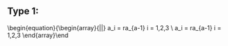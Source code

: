 ## Type 1:
\begin{equation}{\begin{array}{||}
    a_i = ra_{a-1}       i = 1,2,3 \\
    a_i = ra_{a-1}       i = 1,2,3
\end{array}\end